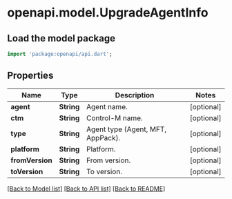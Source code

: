 # openapi.model.UpgradeAgentInfo

## Load the model package
```dart
import 'package:openapi/api.dart';
```

## Properties
Name | Type | Description | Notes
------------ | ------------- | ------------- | -------------
**agent** | **String** | Agent name. | [optional] 
**ctm** | **String** | Control-M name. | [optional] 
**type** | **String** | Agent type (Agent, MFT, AppPack). | [optional] 
**platform** | **String** | Platform. | [optional] 
**fromVersion** | **String** | From version. | [optional] 
**toVersion** | **String** | To version. | [optional] 

[[Back to Model list]](../README.md#documentation-for-models) [[Back to API list]](../README.md#documentation-for-api-endpoints) [[Back to README]](../README.md)



